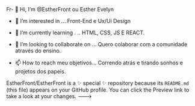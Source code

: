 Fr- 👋 Hi, I’m @EstherFront ou Esther Evelyn
- 👀 I’m interested in ...           Front-End  e Ux/Ui Design 

- 🌱 I’m currently learning . ..  HTML, CSS, JS E REACT.
- 💞️ I’m looking to collaborate on ...  Quero colaborar com a comunidade através do ensino.
- 📫 How to reach meu objetivos... Correndo atrás e tirando sonhos e projetos dos papeis.

EstherFront/EstherFront is a ✨ special ✨ repository because its `README.md` (this file) appears on your GitHub profile.
You can click the Preview link to take a look at your changes.
--->                                                                                                                                                                                                           
